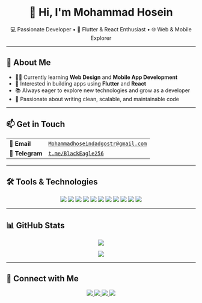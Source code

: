 <h1 align="center">👋 Hi, I'm Mohammad Hosein</h1>

<p align="center">
  💻 Passionate Developer • 📱 Flutter & React Enthusiast • 🌐 Web & Mobile Explorer
</p>

---

## 🚀 About Me

- 👨‍💻 Currently learning **Web Design** and **Mobile App Development**
- 🔭 Interested in building apps using **Flutter** and **React**
- 📚 Always eager to explore new technologies and grow as a developer
- 🎯 Passionate about writing clean, scalable, and maintainable code

---

## 📫 Get in Touch

<table>
  <tr>
    <td><strong>📧 Email</strong></td>
    <td><a href="mailto:Mohammadhoseindadgostr@gmail.com"><code>Mohammadhoseindadgostr@gmail.com</code></a></td>
  </tr>
  <tr>
    <td><strong>💬 Telegram</strong></td>
    <td><a href="https://t.me/BlackEagle256"><code>t.me/BlackEagle256</code></a></td>
  </tr>
</table>

---

## 🛠️ Tools & Technologies

<p align="center">
    <img src="https://img.shields.io/badge/-Java-007396?logo=java&logoColor=white" />
    <img src="https://img.shields.io/badge/-HTML5-E34F26?logo=html5&logoColor=white" />
    <img src="https://img.shields.io/badge/-CSS3-1572B6?logo=css3&logoColor=white" />
  <img src="https://img.shields.io/badge/-JavaScript-F7DF1E?logo=javascript&logoColor=000" />
  <img src="https://img.shields.io/badge/-React-61DAFB?logo=react&logoColor=000" />
  <img src="https://img.shields.io/badge/-Next.js-000000?logo=next.js&logoColor=white" />
  <img src="https://img.shields.io/badge/-Node.js-339933?logo=node.js&logoColor=white" />
  <img src="https://img.shields.io/badge/-Python-3776AB?logo=python&logoColor=white" />
  <img src="https://img.shields.io/badge/-Django-092E20?logo=django&logoColor=white" />
  <img src="https://img.shields.io/badge/-Dart-0175C2?logo=dart&logoColor=white" />
  <img src="https://img.shields.io/badge/-Flutter-02569B?logo=flutter&logoColor=white" />
</p>

---

## 📊 GitHub Stats

<p align="center">
  <img src="https://github-readme-stats.vercel.app/api?username=BlackEagle256&show_icons=true&theme=tokyonight" />
</p>

<p align="center">
  <img src="https://github-readme-stats.vercel.app/api/top-langs/?username=BlackEagle256&layout=compact&theme=tokyonight" />
</p>

---

## 🔗 Connect with Me

<p align="center">
  <a href="https://www.linkedin.com/in/mh-dadgostar/">
    <img src="https://img.shields.io/badge/LinkedIn-0077B5?style=for-the-badge&logo=linkedin&logoColor=white" />
  </a>
  <a href="https://instagram.com/mh.fullstack.dev">
    <img src="https://img.shields.io/badge/Instagram-E4405F?style=for-the-badge&logo=instagram&logoColor=white" />
  </a>
  <a href="https://t.me/BlackEagle256">
    <img src="https://img.shields.io/badge/Telegram-2CA5E0?style=for-the-badge&logo=telegram&logoColor=white" />
  </a>
  <a href="mailto:Mohammadhoseindadgostr@gmail.com">
    <img src="https://img.shields.io/badge/Gmail-D14836?style=for-the-badge&logo=gmail&logoColor=white" />
  </a>
</p>
